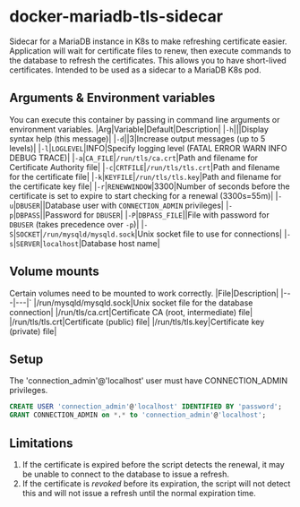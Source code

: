 # docker-mariadb-tls-sidecar

Sidecar for a MariaDB instance in K8s to make refreshing certificate easier. Application will wait for certificate files to renew, then execute commands
to the database to refresh the certificates. This allows you to have short-lived
certificates. Intended to be used as a sidecar to a MariaDB K8s pod.

## Arguments & Environment variables

You can execute this container by passing in command line arguments or
environment variables.
|Arg|Variable|Default|Description|
|`-h`|||Display syntax help (this message)|
|`-d`||3|Increase output messages (up to 5 levels)|
|`-l`|`LOGLEVEL`|INFO|Specify logging level (FATAL ERROR WARN INFO DEBUG TRACE)|
|`-a`|`CA_FILE`|`/run/tls/ca.crt`|Path and filename for Certificate Authority file|
|`-c`|`CRTFILE`|`/run/tls/tls.crt`|Path and filename for the certificate file|
|`-k`|`KEYFILE`|`/run/tls/tls.key`|Path and filename for the certificate key file|
|`-r`|`RENEWWINDOW`|3300|Number of seconds before the certificate is set to expire to start checking for a renewal (3300s=55m)|
|`-u`|`DBUSER`||Database user with `CONNECTION_ADMIN` privileges|
|`-p`|`DBPASS`||Password for `DBUSER`|
|`-P`|`DBPASS_FILE`||File with password for `DBUSER` (takes precedence over `-p`)|
|`-S`|`SOCKET`|`/run/mysqld/mysqld.sock`|Unix socket file to use for connections|
|`-s`|`SERVER`|`localhost`|Database host name|

## Volume mounts

Certain volumes need to be mounted to work correctly.
|File|Description|
|---|---|`
|/run/mysqld/mysqld.sock|Unix socket file for the database connection|
|/run/tls/ca.crt|Certificate CA (root, intermediate) file|
|/run/tls/tls.crt|Certificate (public) file|
|/run/tls/tls.key|Certificate key (private) file|

## Setup

The 'connection_admin'@'localhost' user must have CONNECTION_ADMIN privileges.

```sql
CREATE USER 'connection_admin'@'localhost' IDENTIFIED BY 'password';
GRANT CONNECTION_ADMIN on *.* to 'connection_admin'@'localhost';
```

## Limitations

1. If the certificate is expired before the script detects the renewal, it may
be unable to connect to the database to issue a refresh.
1. If the certificate is *revoked* before its expiration, the script will not
detect this and will not issue a refresh until the normal expiration time.
